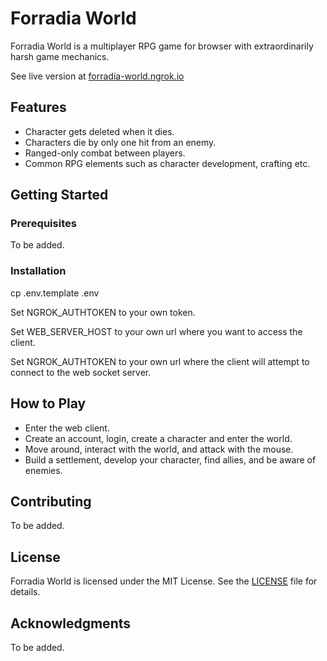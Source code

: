 # Forradia World

Forradia World is a multiplayer RPG game for browser with extraordinarily harsh game mechanics.

See live version at [forradia-world.ngrok.io](https://forradia-world.ngrok.io)

<!-- ![Gameplay screenshot](screenshots/gameplay.png) -->

## Features

* Character gets deleted when it dies.
* Characters die by only one hit from an enemy.
* Ranged-only combat between players.
* Common RPG elements such as character development, crafting etc.

## Getting Started

### Prerequisites

To be added.
<!--* Windows 10, MacOS, or Linux
* [Unity 2021.3.6f1 or later](https://unity3d.com/get-unity/download)
* [Visual Studio 2019 or later](https://visualstudio.microsoft.com/downloads/)-->

### Installation

cp .env.template .env

Set NGROK_AUTHTOKEN to your own token.

Set WEB_SERVER_HOST to your own url where you want to access the client.

Set NGROK_AUTHTOKEN to your own url where the client will attempt to connect to the web socket server.
<!--1. Clone this repository to your local machine using: `git clone
https://github.com/yourusername/AdventureLand.git`
2. Open the project in Unity.
3. Build and run the game from the Unity Editor.-->

## How to Play

* Enter the web client.
* Create an account, login, create a character and enter the world.
* Move around, interact with the world, and attack with the mouse.
* Build a settlement, develop your character, find allies, and be aware of enemies.

## Contributing

To be added.
<!--We welcome contributions! Please see the [CONTRIBUTING.md](CONTRIBUTING.md)
for details on how to contribute to this project.-->

## License

Forradia World is licensed under the MIT License. See the
[LICENSE](LICENSE) file for details.

## Acknowledgments

To be added.
<!--* Game artwork by [Artist Name](Artist URL)
* Soundtracks composed by [Composer Name](Composer URL)-->
